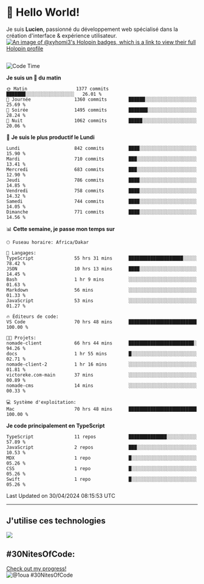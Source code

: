# 👋 Hello World!

Je suis **Lucien**, passionné du développement web spécialisé dans la création d'interface & expérience utilisateur.
[![An image of @xyhomi3's Holopin badges, which is a link to view their full Holopin profile](https://holopin.me/xyhomi3)](https://holopin.io/@xyhomi3)

##

<!--START_SECTION:waka-->
![Code Time](http://img.shields.io/badge/Code%20Time-1%2C095%20hrs%2033%20mins-blue)

**Je suis un 🐤 du matin** 

```text
🌞 Matin                  1377 commits        ███████░░░░░░░░░░░░░░░░░░   26.01 % 
🌆 Journée                1360 commits        ██████░░░░░░░░░░░░░░░░░░░   25.69 % 
🌃 Soirée                 1495 commits        ███████░░░░░░░░░░░░░░░░░░   28.24 % 
🌙 Nuit                   1062 commits        █████░░░░░░░░░░░░░░░░░░░░   20.06 % 
```
📅 **Je suis le plus productif le Lundi** 

```text
Lundi                    842 commits         ████░░░░░░░░░░░░░░░░░░░░░   15.90 % 
Mardi                    710 commits         ███░░░░░░░░░░░░░░░░░░░░░░   13.41 % 
Mercredi                 683 commits         ███░░░░░░░░░░░░░░░░░░░░░░   12.90 % 
Jeudi                    786 commits         ████░░░░░░░░░░░░░░░░░░░░░   14.85 % 
Vendredi                 758 commits         ████░░░░░░░░░░░░░░░░░░░░░   14.32 % 
Samedi                   744 commits         ████░░░░░░░░░░░░░░░░░░░░░   14.05 % 
Dimanche                 771 commits         ████░░░░░░░░░░░░░░░░░░░░░   14.56 % 
```


📊 **Cette semaine, je passe mon temps sur** 

```text
🕑︎ Fuseau horaire: Africa/Dakar

💬 Langages: 
TypeScript               55 hrs 31 mins      ████████████████████░░░░░   78.42 % 
JSON                     10 hrs 13 mins      ████░░░░░░░░░░░░░░░░░░░░░   14.45 % 
Bash                     1 hr 9 mins         ░░░░░░░░░░░░░░░░░░░░░░░░░   01.63 % 
Markdown                 56 mins             ░░░░░░░░░░░░░░░░░░░░░░░░░   01.33 % 
JavaScript               53 mins             ░░░░░░░░░░░░░░░░░░░░░░░░░   01.27 % 

🔥 Éditeurs de code: 
VS Code                  70 hrs 48 mins      █████████████████████████   100.00 % 

🐱‍💻 Projets: 
nomade-client            66 hrs 44 mins      ████████████████████████░   94.26 % 
docs                     1 hr 55 mins        █░░░░░░░░░░░░░░░░░░░░░░░░   02.71 % 
nomade-client-2          1 hr 16 mins        ░░░░░░░░░░░░░░░░░░░░░░░░░   01.81 % 
victoreke.com-main       37 mins             ░░░░░░░░░░░░░░░░░░░░░░░░░   00.89 % 
nomade-cms               14 mins             ░░░░░░░░░░░░░░░░░░░░░░░░░   00.33 % 

💻 Système d'exploitation: 
Mac                      70 hrs 48 mins      █████████████████████████   100.00 % 
```

**Je code principalement en TypeScript** 

```text
TypeScript               11 repos            ██████████████░░░░░░░░░░░   57.89 % 
JavaScript               2 repos             ███░░░░░░░░░░░░░░░░░░░░░░   10.53 % 
MDX                      1 repo              █░░░░░░░░░░░░░░░░░░░░░░░░   05.26 % 
CSS                      1 repo              █░░░░░░░░░░░░░░░░░░░░░░░░   05.26 % 
Swift                    1 repo              █░░░░░░░░░░░░░░░░░░░░░░░░   05.26 % 
```




 Last Updated on 30/04/2024 08:15:53 UTC
<!--END_SECTION:waka-->
---

## J'utilise ces technologies

<p align="left">
  <a href="https://skillicons.dev">
    <img src="https://skillicons.dev/icons?i=ts,js,md,scss,tailwind,react,redux,docker,express,astro,vite,nextjs,vercel,figma,ableton" />
  </a>
</p>

## #30NitesOfCode:
  [Check out my progress!](https://www.codedex.io/@1oua/30-nites-of-code)  
  ![@1oua #30NitesOfCode](https://www.codedex.io/api/petStatus?user=1oua)
